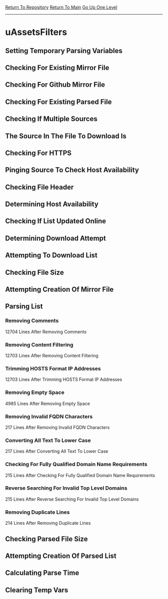 [Return To Repository](https://github.com/deathbybandaid/piholeparser/)
[Return To Main](https://github.com/deathbybandaid/piholeparser/blob/master/RecentRunLogs/Mainlog.md)
[Go Up One Level](https://github.com/deathbybandaid/piholeparser/blob/master/RecentRunLogs/TopLevelScripts/30-Processing-External-Blacklists.md)
____________________________________
# uAssetsFilters
## Setting Temporary Parsing Variables
## Checking For Existing Mirror File
## Checking For Github Mirror File
## Checking For Existing Parsed File
## Checking If Multiple Sources
## The Source In The File To Download Is
## Checking For HTTPS
## Pinging Source To Check Host Availability
## Checking File Header
## Determining Host Availability
## Checking If List Updated Online
## Determining Download Attempt
## Attempting To Download List
## Checking File Size
## Attempting Creation Of Mirror File
## Parsing List
### Removing Comments
12704 Lines After Removing Comments
### Removing Content Filtering
12703 Lines After Removing Content Filtering
### Trimming HOSTS Format IP Addresses
12703 Lines After Trimming HOSTS Format IP Addresses
### Removing Empty Space
4985 Lines After Removing Empty Space
### Removing Invalid FQDN Characters
217 Lines After Removing Invalid FQDN Characters
### Converting All Text To Lower Case
217 Lines After Converting All Text To Lower Case
### Checking For Fully Qualified Domain Name Requirements
215 Lines After Checking For Fully Qualified Domain Name Requirements
### Reverse Searching For Invalid Top Level Domains
215 Lines After Reverse Searching For Invalid Top Level Domains
### Removing Duplicate Lines
214 Lines After Removing Duplicate Lines
## Checking Parsed File Size
## Attempting Creation Of Parsed List
## Calculating Parse Time
## Clearing Temp Vars
